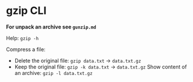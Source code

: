 # gzip CLI

**For unpack an archive see `gunzip.md`**

Help: `gzip -h`

Compress a file:
- Delete the original file: `gzip data.txt` -> `data.txt.gz`
- Keep the original file: `gzip -k data.txt` -> `data.txt.gz`
Show content of an archive: `gzip -l data.txt.gz`
